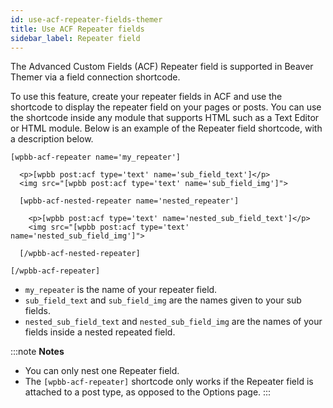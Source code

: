 ```yaml
---
id: use-acf-repeater-fields-themer
title: Use ACF Repeater fields
sidebar_label: Repeater field
---
```


The Advanced Custom Fields (ACF) Repeater field is supported in Beaver Themer via a field connection shortcode.

To use this feature, create your repeater fields in ACF and use the shortcode to display the repeater field on your pages or posts. You can use the shortcode inside any module that supports HTML such as a Text Editor or HTML module. Below is an example of the Repeater field shortcode, with a description below.

```markup
[wpbb-acf-repeater name='my_repeater']

  <p>[wpbb post:acf type='text' name='sub_field_text']</p>
  <img src="[wpbb post:acf type='text' name='sub_field_img']">

  [wpbb-acf-nested-repeater name='nested_repeater']

    <p>[wpbb post:acf type='text' name='nested_sub_field_text']</p>
    <img src="[wpbb post:acf type='text' name='nested_sub_field_img']">

  [/wpbb-acf-nested-repeater]

[/wpbb-acf-repeater]
```

  * `my_repeater` is the name of your repeater field.
  * `sub_field_text` and `sub_field_img` are the names given to your sub fields.
  * `nested_sub_field_text` and `nested_sub_field_img` are the names of your fields inside a nested repeated field.

:::note **Notes**

  * You can only nest one Repeater field.
  * The `[wpbb-acf-repeater]` shortcode only works if the Repeater field is attached to a post type, as opposed to the Options page.
:::
